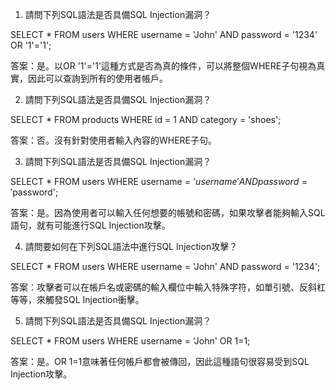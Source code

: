 

1. 請問下列SQL語法是否具備SQL Injection漏洞？

SELECT * FROM users WHERE username = 'John' AND password = '1234' OR '1'='1';

答案：是。以OR '1'='1'這種方式是否為真的條件，可以將整個WHERE子句視為真實，因此可以查詢到所有的使用者帳戶。

2. 請問下列SQL語法是否具備SQL Injection漏洞？

SELECT * FROM products WHERE id = 1 AND category = 'shoes';

答案：否。沒有針對使用者輸入內容的WHERE子句。

3. 請問下列SQL語法是否具備SQL Injection漏洞？

SELECT * FROM users WHERE username = '$username' AND password = '$password';

答案：是。因為使用者可以輸入任何想要的帳號和密碼，如果攻擊者能夠輸入SQL語句，就有可能進行SQL Injection攻擊。

4. 請問要如何在下列SQL語法中進行SQL Injection攻擊？

SELECT * FROM users WHERE username = 'John' AND password = '1234';

答案：攻擊者可以在帳戶名或密碼的輸入欄位中輸入特殊字符，如單引號、反斜杠等等，來觸發SQL Injection衝擊。

5. 請問下列SQL語法是否具備SQL Injection漏洞？

SELECT * FROM users WHERE username = 'John' OR 1=1;

答案：是。OR 1=1意味著任何帳戶都會被傳回，因此這種語句很容易受到SQL Injection攻擊。